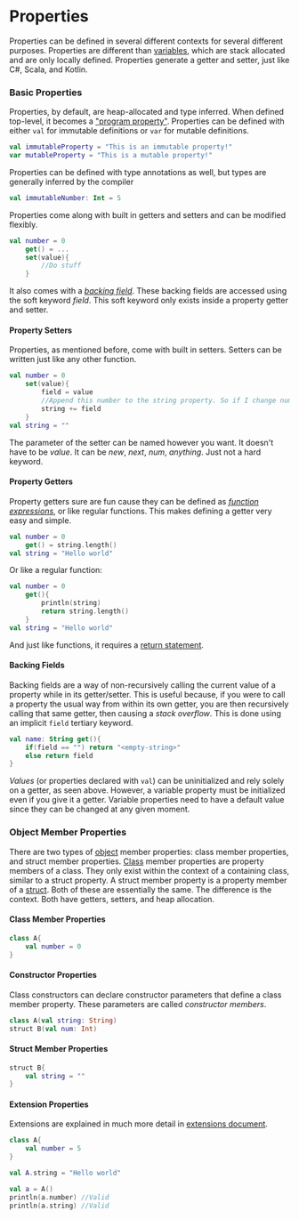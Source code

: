 # Properties
Properties can be defined in several different contexts for several different purposes. Properties are different than [variables](VARIABLES.md), which are stack allocated and are only locally defined. Properties generate a getter and setter, just like C#, Scala, and Kotlin.

### Basic Properties
Properties, by default, are heap-allocated and type inferred. When defined top-level, it becomes a ["program property"](#Program-Properties). Properties can be defined with either `val` for immutable definitions or `var` for mutable definitions.
```kt
val immutableProperty = "This is an immutable property!"
var mutableProperty = "This is a mutable property!"
```
Properties can be defined with type annotations as well, but types are generally inferred by the compiler
```kt
val immutableNumber: Int = 5
```
Properties come along with built in getters and setters and can be modified flexibly.
```kt
val number = 0
    get() = ...
    set(value){
        //Do stuff
    }
```
It also comes with a *[backing field](#Backing-Fields)*. These backing fields are accessed using the soft keyword *field*. This soft keyword only exists inside a property getter and setter.

#### Property Setters
Properties, as mentioned before, come with built in setters. Setters can be written just like any other function.
```kt
val number = 0
    set(value){
    	field = value
        //Append this number to the string property. So if I change number in this order: [0, 1, 2, 3], the string should then become '0123'
        string += field
    }
val string = ""
```

The parameter of the setter can be named however you want. It doesn't have to be *value*. It can be *new*, *next*, *num*, *anything*. Just not a hard keyword.

#### Property Getters
Property getters sure are fun cause they can be defined as *[function expressions](FUNCTIONS.md#FUNCTION-EXPRESSIONS)*, or like regular functions. This makes defining a getter very easy and simple.

```kt
val number = 0
    get() = string.length()
val string = "Hello world"
```
Or like a regular function:
```kt
val number = 0
    get(){
        println(string)
        return string.length()
    }
val string = "Hello world"
```
And just like functions, it requires a [return statement](FUNCTIONS.md#RETURN-STATEMENTS).

#### Backing Fields
Backing fields are a way of non-recursively calling the current value of a property while in its getter/setter. This is useful because, if you were to call a property the usual way from within its own getter, you are then recursively calling that same getter, then causing a *stack overflow*. This is done using an implicit `field` tertiary keyword.
```kt
val name: String get(){
    if(field == "") return "<empty-string>"
    else return field
}
```

*Values* (or properties declared with `val`) can be uninitialized and rely solely on a getter, as seen above. However, a variable property must be initialized even if you give it a getter. Variable properties need to have a default value since they can be changed at any given moment.

### Object Member Properties
There are two types of [object](OBJECTS.md) member properties: class member properties, and struct member properties. [Class](CLASSES.md) member properties are property members of a class. They only exist within the context of a containing class, similar to a struct property. A struct member property is a property member of a [struct](STRUCTS.md). Both of these are essentially the same. The difference is the context. Both have getters, setters, and heap allocation.

#### Class Member Properties
```kt
class A{
    val number = 0
}
```

#### Constructor Properties
Class constructors can declare constructor parameters that define a class member property. These parameters are called *constructor members*.
```kt
class A(val string: String)
struct B(val num: Int)
```

#### Struct Member Properties
```kt
struct B{
    val string = ""
}
```

#### Extension Properties
Extensions are explained in much more detail in [extensions document](EXTENSIONS.md#Extension-Properties).
```kt
class A{
    val number = 5
}

val A.string = "Hello world"

val a = A()
println(a.number) //Valid
println(a.string) //Valid
```